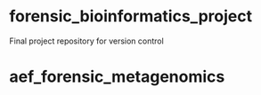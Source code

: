 # forensic_bioinformatics_project
Final project repository for version control 
# aef_forensic_metagenomics
